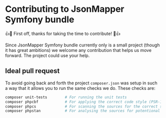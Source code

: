 # Contributing to JsonMapper Symfony bundle

:+1::tada: First off, thanks for taking the time to contribute! :tada::+1:

Since JsonMapper Symfony bundle currently only is a small project (though it has great ambitions) we welcome any contribution
that helps us move forward. The project could use your help.

## Ideal pull request
To avoid going back and forth the project `composer.json` was setup in such a way that it allows you to run 
the same checks we do. These checks are:
```bash
composer unit-tests        # For running the unit tests
composer phpcbf            # For applying the correct code style (PSR-12) to the sources
composer phpcs             # For scanning the sources for the correct style (PSR-12) being used
composer phpstan           # For analysing the sources for potentional bugs
```